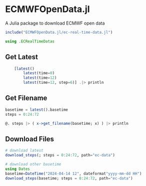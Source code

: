 # ECMWFOpenData.jl
A Julia package to download ECMWF open data

```julia
include("ECMWFOpenData.jl/ec-real-time-data.jl")

using .ECRealTimeDatas
```

## Get Latest
```julia
    [latest()
        latest(time=0)
        latest(time=12)
        latest(time=12, step=6)] .|> println
```

## Get Filename
```julia
basetime = latest().basetime
steps = 0:24:72

@. steps |> ( x->get_filename(basetime; x) ) |> println
```

## Download Files
```julia
# download latest
download_steps(; steps = 0:24:72, path="ec-data")

# download other basetime
using Dates
basetime=DateTime("2024-04-14 12", dateformat"yyyy-mm-dd HH")
download_steps(basetime; steps = 0:24:72, path="ec-data")
```

